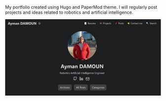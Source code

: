 My portfolio created using Hugo and PaperMod theme. I will regularly post projects and ideas related to robotics and artificial intelligence.

![alt text](/static/demoweb.PNG)